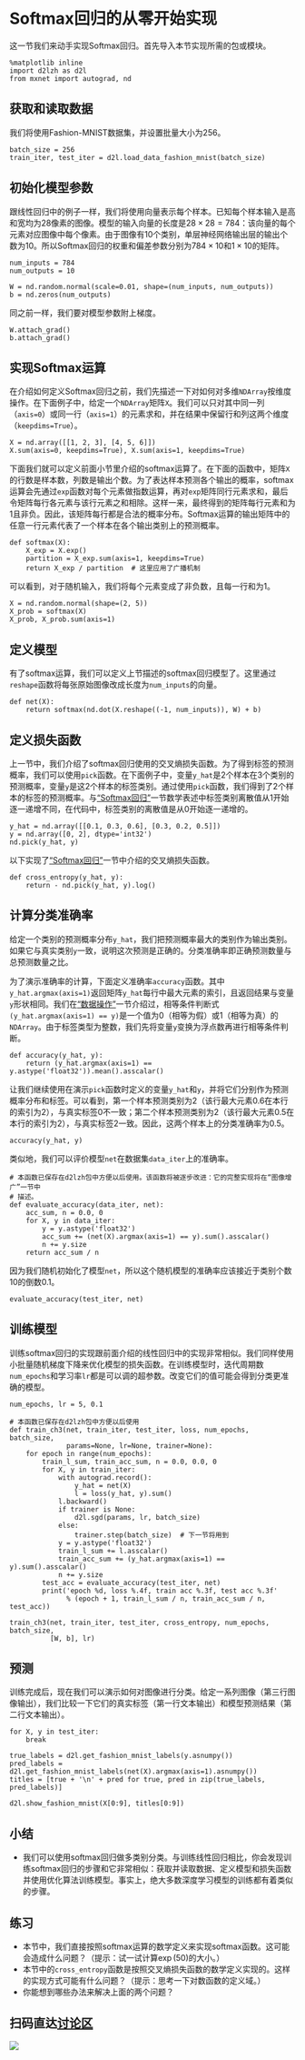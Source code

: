 # Softmax回归的从零开始实现

这一节我们来动手实现Softmax回归。首先导入本节实现所需的包或模块。

```{.python .input  n=1}
%matplotlib inline
import d2lzh as d2l
from mxnet import autograd, nd
```

## 获取和读取数据

我们将使用Fashion-MNIST数据集，并设置批量大小为256。

```{.python .input  n=2}
batch_size = 256
train_iter, test_iter = d2l.load_data_fashion_mnist(batch_size)
```

## 初始化模型参数

跟线性回归中的例子一样，我们将使用向量表示每个样本。已知每个样本输入是高和宽均为28像素的图像。模型的输入向量的长度是$28 \times 28 = 784$：该向量的每个元素对应图像中每个像素。由于图像有10个类别，单层神经网络输出层的输出个数为10。所以Softmax回归的权重和偏差参数分别为$784 \times 10$和$1 \times 10$的矩阵。

```{.python .input  n=3}
num_inputs = 784
num_outputs = 10

W = nd.random.normal(scale=0.01, shape=(num_inputs, num_outputs))
b = nd.zeros(num_outputs)
```

同之前一样，我们要对模型参数附上梯度。

```{.python .input  n=4}
W.attach_grad()
b.attach_grad()
```

## 实现Softmax运算

在介绍如何定义Softmax回归之前，我们先描述一下对如何对多维`NDArray`按维度操作。在下面例子中，给定一个`NDArray`矩阵`X`。我们可以只对其中同一列（`axis=0`）或同一行（`axis=1`）的元素求和，并在结果中保留行和列这两个维度（`keepdims=True`）。

```{.python .input  n=5}
X = nd.array([[1, 2, 3], [4, 5, 6]])
X.sum(axis=0, keepdims=True), X.sum(axis=1, keepdims=True)
```

下面我们就可以定义前面小节里介绍的softmax运算了。在下面的函数中，矩阵`X`的行数是样本数，列数是输出个数。为了表达样本预测各个输出的概率，softmax运算会先通过`exp`函数对每个元素做指数运算，再对`exp`矩阵同行元素求和，最后令矩阵每行各元素与该行元素之和相除。这样一来，最终得到的矩阵每行元素和为1且非负。因此，该矩阵每行都是合法的概率分布。Softmax运算的输出矩阵中的任意一行元素代表了一个样本在各个输出类别上的预测概率。

```{.python .input  n=6}
def softmax(X):
    X_exp = X.exp()
    partition = X_exp.sum(axis=1, keepdims=True)
    return X_exp / partition  # 这里应用了广播机制
```

可以看到，对于随机输入，我们将每个元素变成了非负数，且每一行和为1。

```{.python .input  n=7}
X = nd.random.normal(shape=(2, 5))
X_prob = softmax(X)
X_prob, X_prob.sum(axis=1)
```

## 定义模型

有了softmax运算，我们可以定义上节描述的softmax回归模型了。这里通过`reshape`函数将每张原始图像改成长度为`num_inputs`的向量。

```{.python .input  n=8}
def net(X):
    return softmax(nd.dot(X.reshape((-1, num_inputs)), W) + b)
```

## 定义损失函数

上一节中，我们介绍了softmax回归使用的交叉熵损失函数。为了得到标签的预测概率，我们可以使用`pick`函数。在下面例子中，变量`y_hat`是2个样本在3个类别的预测概率，变量`y`是这2个样本的标签类别。通过使用`pick`函数，我们得到了2个样本的标签的预测概率。与[“Softmax回归”](softmax-regression.md)一节数学表述中标签类别离散值从1开始逐一递增不同，在代码中，标签类别的离散值是从0开始逐一递增的。

```{.python .input  n=9}
y_hat = nd.array([[0.1, 0.3, 0.6], [0.3, 0.2, 0.5]])
y = nd.array([0, 2], dtype='int32')
nd.pick(y_hat, y)
```

以下实现了[“Softmax回归”](softmax-regression.md)一节中介绍的交叉熵损失函数。

```{.python .input  n=10}
def cross_entropy(y_hat, y):
    return - nd.pick(y_hat, y).log()
```

## 计算分类准确率

给定一个类别的预测概率分布`y_hat`，我们把预测概率最大的类别作为输出类别。如果它与真实类别`y`一致，说明这次预测是正确的。分类准确率即正确预测数量与总预测数量之比。

为了演示准确率的计算，下面定义准确率`accuracy`函数。其中`y_hat.argmax(axis=1)`返回矩阵`y_hat`每行中最大元素的索引，且返回结果与变量`y`形状相同。我们在[“数据操作”](../chapter_prerequisite/ndarray.md)一节介绍过，相等条件判断式`(y_hat.argmax(axis=1) == y)`是一个值为0（相等为假）或1（相等为真）的`NDArray`。由于标签类型为整数，我们先将变量`y`变换为浮点数再进行相等条件判断。

```{.python .input  n=11}
def accuracy(y_hat, y):
    return (y_hat.argmax(axis=1) == y.astype('float32')).mean().asscalar()
```

让我们继续使用在演示`pick`函数时定义的变量`y_hat`和`y`，并将它们分别作为预测概率分布和标签。可以看到，第一个样本预测类别为2（该行最大元素0.6在本行的索引为2），与真实标签0不一致；第二个样本预测类别为2（该行最大元素0.5在本行的索引为2），与真实标签2一致。因此，这两个样本上的分类准确率为0.5。

```{.python .input  n=12}
accuracy(y_hat, y)
```

类似地，我们可以评价模型`net`在数据集`data_iter`上的准确率。

```{.python .input  n=13}
# 本函数已保存在d2lzh包中方便以后使用。该函数将被逐步改进：它的完整实现将在“图像增广”一节中
# 描述。
def evaluate_accuracy(data_iter, net):
    acc_sum, n = 0.0, 0
    for X, y in data_iter:
        y = y.astype('float32')
        acc_sum += (net(X).argmax(axis=1) == y).sum().asscalar()
        n += y.size
    return acc_sum / n
```

因为我们随机初始化了模型`net`，所以这个随机模型的准确率应该接近于类别个数10的倒数0.1。

```{.python .input  n=14}
evaluate_accuracy(test_iter, net)
```

## 训练模型

训练softmax回归的实现跟前面介绍的线性回归中的实现非常相似。我们同样使用小批量随机梯度下降来优化模型的损失函数。在训练模型时，迭代周期数`num_epochs`和学习率`lr`都是可以调的超参数。改变它们的值可能会得到分类更准确的模型。

```{.python .input  n=21}
num_epochs, lr = 5, 0.1

# 本函数已保存在d2lzh包中方便以后使用
def train_ch3(net, train_iter, test_iter, loss, num_epochs, batch_size,
              params=None, lr=None, trainer=None):
    for epoch in range(num_epochs):
        train_l_sum, train_acc_sum, n = 0.0, 0.0, 0
        for X, y in train_iter:
            with autograd.record():
                y_hat = net(X)
                l = loss(y_hat, y).sum()
            l.backward()
            if trainer is None:
                d2l.sgd(params, lr, batch_size)
            else:
                trainer.step(batch_size)  # 下一节将用到
            y = y.astype('float32')
            train_l_sum += l.asscalar()
            train_acc_sum += (y_hat.argmax(axis=1) == y).sum().asscalar()
            n += y.size
        test_acc = evaluate_accuracy(test_iter, net)
        print('epoch %d, loss %.4f, train acc %.3f, test acc %.3f'
              % (epoch + 1, train_l_sum / n, train_acc_sum / n, test_acc))

train_ch3(net, train_iter, test_iter, cross_entropy, num_epochs, batch_size,
          [W, b], lr)
```

## 预测

训练完成后，现在我们可以演示如何对图像进行分类。给定一系列图像（第三行图像输出），我们比较一下它们的真实标签（第一行文本输出）和模型预测结果（第二行文本输出）。

```{.python .input}
for X, y in test_iter:
    break

true_labels = d2l.get_fashion_mnist_labels(y.asnumpy())
pred_labels = d2l.get_fashion_mnist_labels(net(X).argmax(axis=1).asnumpy())
titles = [true + '\n' + pred for true, pred in zip(true_labels, pred_labels)]

d2l.show_fashion_mnist(X[0:9], titles[0:9])
```

## 小结
 
* 我们可以使用softmax回归做多类别分类。与训练线性回归相比，你会发现训练softmax回归的步骤和它非常相似：获取并读取数据、定义模型和损失函数并使用优化算法训练模型。事实上，绝大多数深度学习模型的训练都有着类似的步骤。

## 练习

* 本节中，我们直接按照softmax运算的数学定义来实现softmax函数。这可能会造成什么问题？（提示：试一试计算$\exp(50)$的大小。）
* 本节中的`cross_entropy`函数是按照交叉熵损失函数的数学定义实现的。这样的实现方式可能有什么问题？（提示：思考一下对数函数的定义域。）
* 你能想到哪些办法来解决上面的两个问题？

## 扫码直达[讨论区](https://discuss.gluon.ai/t/topic/741)

![](../img/qr_softmax-regression-scratch.svg)
